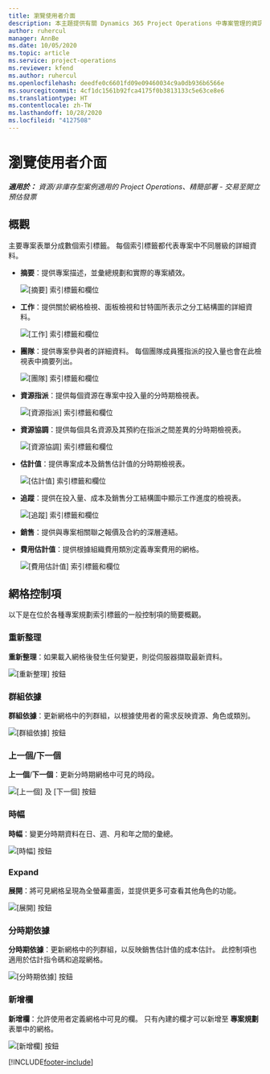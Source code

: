 ```yaml
---
title: 瀏覽使用者介面
description: 本主題提供有關 Dynamics 365 Project Operations 中專案管理的資訊。
author: ruhercul
manager: AnnBe
ms.date: 10/05/2020
ms.topic: article
ms.service: project-operations
ms.reviewer: kfend
ms.author: ruhercul
ms.openlocfilehash: deedfe0c6601fd09e09460034c9a0db936b6566e
ms.sourcegitcommit: 4cf1dc1561b92fca4175f0b3813133c5e63ce8e6
ms.translationtype: HT
ms.contentlocale: zh-TW
ms.lasthandoff: 10/28/2020
ms.locfileid: "4127508"
---
```

# <a name="navigating-the-user-interface"></a>瀏覽使用者介面

_**適用於：** 資源/非庫存型案例適用的 Project Operations、精簡部署 - 交易至開立預估發票_

## <a name="overview"></a>概觀

主要專案表單分成數個索引標籤。 每個索引標籤都代表專案中不同層級的詳細資料。

- **摘要**：提供專案描述，並彙總規劃和實際的專案績效。

    ![[摘要] 索引標籤和欄位](media/navigation7.png)

- **工作**：提供關於網格檢視、面板檢視和甘特圖所表示之分工結構圖的詳細資料。

    ![[工作] 索引標籤和欄位](media/navigation8.png)

- **團隊**：提供專案參與者的詳細資料。 每個團隊成員獲指派的投入量也會在此檢視表中摘要列出。

    ![[團隊] 索引標籤和欄位](media/navigation9.png)

- **資源指派**：提供每個資源在專案中投入量的分時期檢視表。

    ![[資源指派] 索引標籤和欄位](media/navigation10.png)

- **資源協調**：提供每個具名資源及其預約在指派之間差異的分時期檢視表。

    ![[資源協調] 索引標籤和欄位](media/navigation11.png)

- **估計值**：提供專案成本及銷售估計值的分時期檢視表。

    ![[估計值] 索引標籤和欄位](media/navigation12.png)

- **追蹤**：提供在投入量、成本及銷售分工結構圖中顯示工作進度的檢視表。

    ![[追蹤] 索引標籤和欄位](media/navigation13.png)

- **銷售**：提供與專案相關聯之報價及合約的深層連結。

- **費用估計值**：提供根據組織費用類別定義專案費用的網格。

    ![[費用估計值] 索引標籤和欄位](media/navigation14.png)

## <a name="grid-controls"></a>網格控制項

以下是在位於各種專案規劃索引標籤的一般控制項的簡要概觀。

### <a name="refresh"></a>重新整理​

**重新整理**：如果載入網格後發生任何變更，則從伺服器擷取最新資料。

![[重新整理] 按鈕](media/navigation7.png)

### <a name="group-by"></a>群組依據

**群組依據**：更新網格中的列群組，以根據使用者的需求反映資源、角色或類別。

![[群組依據] 按鈕](media/navigation6.png)

### <a name="previousnext"></a>上一個/下一個

**上一個**/**下一個**：更新分時期網格中可見的時段。

![[上一個] 及 [下一個] 按鈕](media/navigation2.png)

### <a name="timescale"></a>時幅

**時幅**：變更分時期資料在日、週、月和年之間的彙總。

![[時幅] 按鈕](media/navigation3.png)

### <a name="expand"></a>Expand

**展開**：將可見網格呈現為全螢幕畫面，並提供更多可查看其他角色的功能。

![[展開] 按鈕](media/navigation4.png)

### <a name="time-phase-by"></a>分時期依據

**分時期依據**：更新網格中的列群組，以反映銷售估計值的成本估計。 此控制項也適用於估計指令碼和追蹤網格。

![[分時期依據] 按鈕](media/navigation0.png)

### <a name="add-column"></a>新增欄

**新增欄**：允許使用者定義網格中可見的欄。 只有內建的欄才可以新增至 **專案規劃** 表單中的網格。

![[新增欄] 按鈕](media/navigation5.png)


[!INCLUDE[footer-include](../includes/footer-banner.md)]
